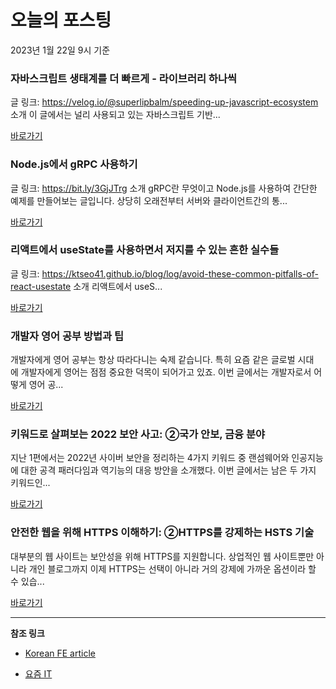 # 오늘의 포스팅 
2023년 1월 22일 9시 기준 

###  자바스크립트 생태계를 더 빠르게 - 라이브러리 하나씩 

 글 링크: https://velog.io/@superlipbalm/speeding-up-javascript-ecosystem 소개 이 글에서는 널리 사용되고 있는 자바스크립트 기반... 

 [바로가기](https://kofearticle.substack.com/p/korean-fe-article-c30) 

###  Node.js에서 gRPC 사용하기 

 글 링크: https://bit.ly/3GjJTrg 소개 gRPC란 무엇이고 Node.js를 사용하여 간단한 예제를 만들어보는 글입니다. 상당히 오래전부터 서버와 클라이언트간의 통... 

 [바로가기](https://kofearticle.substack.com/p/korean-fe-article-nodejs-grpc) 

###  리액트에서 useState를 사용하면서 저지를 수 있는 흔한 실수들 

 글 링크: https://ktseo41.github.io/blog/log/avoid-these-common-pitfalls-of-react-usestate 소개 리액트에서 useS... 

 [바로가기](https://kofearticle.substack.com/p/korean-fe-article-usestate) 

### 개발자 영어 공부 방법과 팁 

 개발자에게 영어 공부는 항상 따라다니는 숙제 같습니다. 특히 요즘 같은 글로벌 시대에 개발자에게 영어는 점점 중요한 덕목이 되어가고 있죠. 이번 글에서는 개발자로서 어떻게 영어 공... 

 [바로가기](https://yozm.wishket.com/magazine/detail/1868/) 

### 키워드로 살펴보는 2022 보안 사고: ②국가 안보, 금융 분야 

 지난 1편에서는 2022년 사이버 보안을 정리하는 4가지 키워드 중 랜섬웨어와 인공지능에 대한 공격 패러다임과 역기능의 대응 방안을 소개했다. 이번 글에서는 남은 두 가지 키워드인... 

 [바로가기](https://yozm.wishket.com/magazine/detail/1864/) 

### ﻿﻿안전한 웹을 위해 HTTPS 이해하기: ②HTTPS를 강제하는 HSTS 기술 

 대부분의 웹 사이트는 보안성을 위해 HTTPS를 지원합니다. 상업적인 웹 사이트뿐만 아니라 개인 블로그까지 이제 HTTPS는 선택이 아니라 거의 강제에 가까운 옵션이라 할 수 있습... 

 [바로가기](https://yozm.wishket.com/magazine/detail/1862/) 

---

**참조 링크**

- [Korean FE article](https://kofearticle.substack.com) 

- [요즘 IT](https://yozm.wishket.com/magazine) 

